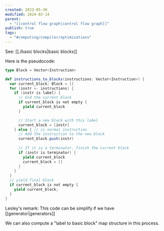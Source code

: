 ```yaml
---
created: 2023-05-30
modified: 2024-03-14
parent:
  - "[[control flow graph|control flow graph]]"
publish: true
tags:
  - "#computing/compiler/optimizations"
---
```

See: [[./basic blocks|basic blocks]]

Here is the pseudocode:
``` scala
type Block = Vector<Instruction>

def instructions_to_blocks(instructions: Vector<Instruction>) {
  var current_block: Block = []
  for (instr <- instructions) {
    if (instr is label) {
      // End the current block
      if current_block is not empty {
        yield current_block
      }

      // Start a new block with this label
      current_block = [instr]
    } else { // is normal instruction
      // Add the instruction to the new block
      current_block.push(instr)
      
      // If it is a terminator, finish the current block
      if (instr is terminator) {
        yield current_block
        current_block = []
      }
    }
  }
  // yield final block
  if current_block is not empty {
    yield current_block;
  }
}
```

Lesley's remark: This code can be simplify if we have [[generator|generators]]

We can also compute a "label to basic block" map structure in this process.